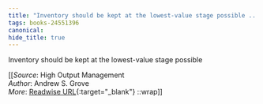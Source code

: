 ```yaml
---
title: "Inventory should be kept at the lowest-value stage possible ..."
tags: books-24551396
canonical: 
hide_title: true
---
```


Inventory should be kept at the lowest-value stage possible


[[_Source_: High Output Management<br>
_Author_: Andrew S. Grove<br>
_More_: [Readwise URL](https://readwise.io/open/478843196){:target="_blank"}
::wrap]]